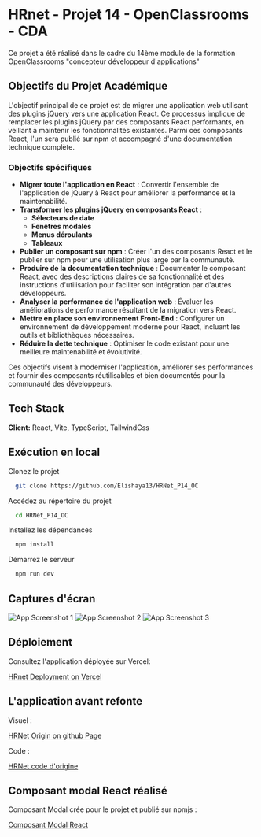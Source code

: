 # HRnet - Projet 14 - OpenClassrooms - CDA

Ce projet a été réalisé dans le cadre du 14ème module de la formation OpenClassrooms "concepteur développeur d'applications"


## Objectifs du Projet Académique

L'objectif principal de ce projet est de migrer une application web utilisant des plugins jQuery vers une application React. Ce processus implique de remplacer les plugins jQuery par des composants React performants, en veillant à maintenir les fonctionnalités existantes. Parmi ces composants React, l'un sera publié sur npm et accompagné d'une documentation technique complète.

### Objectifs spécifiques

- **Migrer toute l'application en React** : Convertir l'ensemble de l'application de jQuery à React pour améliorer la performance et la maintenabilité.
- **Transformer les plugins jQuery en composants React** :
  - **Sélecteurs de date**
  - **Fenêtres modales**
  - **Menus déroulants**
  - **Tableaux**
- **Publier un composant sur npm** : Créer l'un des composants React et le publier sur npm pour une utilisation plus large par la communauté.
- **Produire de la documentation technique** : Documenter le composant React, avec des descriptions claires de sa fonctionnalité et des instructions d'utilisation pour faciliter son intégration par d'autres développeurs.
- **Analyser la performance de l'application web** : Évaluer les améliorations de performance résultant de la migration vers React.
- **Mettre en place son environnement Front-End** : Configurer un environnement de développement moderne pour React, incluant les outils et bibliothèques nécessaires.
- **Réduire la dette technique** : Optimiser le code existant pour une meilleure maintenabilité et évolutivité.

Ces objectifs visent à moderniser l'application, améliorer ses performances et fournir des composants réutilisables et bien documentés pour la communauté des développeurs.

## Tech Stack

**Client:** React, Vite, TypeScript, TailwindCss


## Exécution en local

Clonez le projet

```bash
  git clone https://github.com/Elishaya13/HRNet_P14_OC
```

Accédez au répertoire du projet

```bash
  cd HRNet_P14_OC
```

Installez les dépendances

```bash
  npm install
```

Démarrez le serveur

```bash
  npm run dev
```

## Captures d'écran
![App Screenshot 1](https://pictures.angiepons.fr/images/other/hrnet_1.png)
![App Screenshot 2](https://pictures.angiepons.fr/images/other/hrnet_2.png)
![App Screenshot 3](https://pictures.angiepons.fr/images/other/hrnet_3.png)

## Déploiement

Consultez l'application déployée sur Vercel:

[HRnet Deployment on Vercel](https://hrnet-p14-oc.vercel.app/)

## L'application avant refonte 
Visuel :

[HRNet Origin on github Page](https://elishaya13.github.io/HRNet_Origin/)

Code :

[HRNet code d'origine](https://github.com/Elishaya13/HRNet_Origin)

## Composant modal React réalisé 

Composant Modal crée pour le projet et publié sur npmjs :

[Composant Modal React](https://github.com/Elishaya13/react-modal-lib-elishaya)

